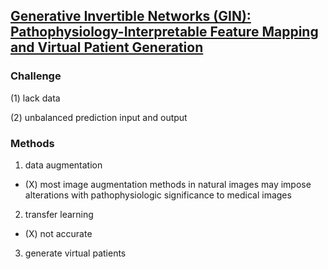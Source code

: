 ## [Generative Invertible Networks (GIN): Pathophysiology-Interpretable Feature Mapping and Virtual Patient Generation](https://arxiv.org/pdf/1808.04495.pdf)


### Challenge
(1) lack data

(2) unbalanced prediction input and output

### Methods
1. data augmentation

  - (X) most image augmentation methods in natural images may impose alterations with pathophysiologic significance to medical
images

2. transfer learning 

  - (X) not accurate

3. generate virtual patients
